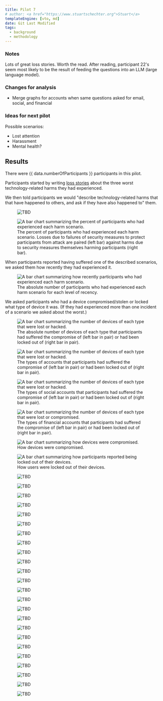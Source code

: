 ```yaml
---
title: Pilot 7
# author: <a href="https://www.stuartschechter.org">Stuart</a>
templateEngine: [vto, md]
date: Git Last Modified
tags:
  - background
  - methodology
---
```


### Notes

Lots of great loss stories. Worth the read. After reading, participant 22's seem most likely to be the result of feeding the questions into an LLM (large language model).

### Changes for analysis
 - Merge graphs for accounts when same questions asked for email, social, and financial

### Ideas for next pilot
Possible scenarios:
 - Lost attention
 - Harassment
 - Mental health?


## Results

There were {{ data.numberOfParticipants }} participants in this pilot.

Participants started by writing [loss stories](./loss-stories.md) about the three worst technology-related harms they had experienced. 


We then told participants we would "describe technology-related harms that that have happened to others, and ask if they have also happened to" them.

<figure><img src="/graphs/pilot7/scenario-harm-likert.svg" alt="TBD"/></figure>


<figure>
  <img src="/graphs/pilot7/scenario-bar-chart.svg" alt="A bar chart summarizing the percent of participants who had experienced each harm scenario."/>
  <figcaption>The percent of participants who had experienced each harm scenario. Losses due to failures of security measures to protect participants from attack are paired (left bar) against harms due to security measures themselves harming participants (right bar).</figcaption>
</figure>

When participants reported having suffered one of the described scenarios, we asked them how recently they had experienced it.

<figure>
  <img src="/graphs/pilot7/scenario-recency-bar-chart.svg" alt="A bar chart summarizing how recently participants who had experienced each harm scenario."/>
  <figcaption>The absolute number of participants who had experienced each harm scenario for each level of recency.</figcaption>
</figure>

We asked participants who had a device compromised/stolen or locked what type of device it was. (If they had experienced more than one incident of a scenario we asked about the worst.)

<figure>
  <img src="/graphs/pilot7/device-bar-chart.svg" alt="A bar chart summarizing the number of devices of each type that were lost or hacked."/>
  <figcaption>The absolute number of devices of each type that participants had suffered the compromise of (left bar in pair) or had been locked out of (right bar in pair).</figcaption>
</figure>


<figure>
  <img src="/graphs/pilot7/account-type-bar-chart.svg" alt="A bar chart summarizing the number of devices of each type that were lost or hacked."/>
  <figcaption>The types of accounts that participants had suffered the compromise of (left bar in pair) or had been locked out of (right bar in pair).</figcaption>
</figure>

<figure>
  <img src="/graphs/pilot7/social-account-type-bar-chart.svg" alt="A bar chart summarizing the number of devices of each type that were lost or hacked."/>
  <figcaption>The types of social accounts that participants had suffered the compromise of (left bar in pair) or had been locked out of (right bar in pair).</figcaption>
</figure>

<figure>
  <img src="/graphs/pilot7/financial-account-type-bar-chart.svg" alt="A bar chart summarizing the number of devices of each type that were lost or compromised."/>
  <figcaption>The types of financial accounts that participants had suffered the compromise of (left bar in pair) or had been locked out of (right bar in pair).</figcaption>
</figure>

<figure>
  <img src="/graphs/pilot7/hacked-device-how-bar-chart.svg" alt="A bar chart summarizing how devices were compromised."/>
  <figcaption>How devices were compromised.</figcaption>
</figure>

<figure>
  <img src="/graphs/pilot7/locked-device-how-bar-chart.svg" alt="A bar chart summarizing how participants reported being locked out of their devices."/>
  <figcaption>How users were locked out of their devices.</figcaption>
</figure>


<figure><img src="/graphs/pilot7/locked-device-recdat-bar-chart.svg" alt="TBD"/></figure>
<figure><img src="/graphs/pilot7/locked-device-rec-bar-chart.svg" alt="TBD"/></figure>

<figure><img src="/graphs/pilot7/hacked-acct-how-bar-chart.svg" alt="TBD"/></figure>
<figure><img src="/graphs/pilot7/hacked-acct-type-bar-chart.svg" alt="TBD"/></figure>
<figure><img src="/graphs/pilot7/hacked-acct-rec-bar-chart.svg" alt="TBD"/></figure>
<figure><img src="/graphs/pilot7/locked-acct-how-bar-chart.svg" alt="TBD"/></figure>
<figure><img src="/graphs/pilot7/locked-acct-type-bar-chart.svg" alt="TBD"/></figure>
<figure><img src="/graphs/pilot7/locked-acct-dur-bar-chart.svg" alt="TBD"/></figure>

<figure><img src="/graphs/pilot7/hacked-soc-how-bar-chart.svg" alt="TBD"/></figure>
<figure><img src="/graphs/pilot7/hacked-soc-type-bar-chart.svg" alt="TBD"/></figure>
<figure><img src="/graphs/pilot7/locked-soc-how-bar-chart.svg" alt="TBD"/></figure>
<figure><img src="/graphs/pilot7/locked-soc-type-bar-chart.svg" alt="TBD"/></figure>
<figure><img src="/graphs/pilot7/locked-soc-dur-bar-chart.svg" alt="TBD"/></figure>

<figure><img src="/graphs/pilot7/hacked-bank-how-bar-chart.svg" alt="TBD"/></figure>
<figure><img src="/graphs/pilot7/hacked-bank-type-bar-chart.svg" alt="TBD"/></figure>
<figure><img src="/graphs/pilot7/locked-bank-how-bar-chart.svg" alt="TBD"/></figure>
<figure><img src="/graphs/pilot7/locked-bank-type-bar-chart.svg" alt="TBD"/></figure>
<figure><img src="/graphs/pilot7/locked-bank-dur-bar-chart.svg" alt="TBD"/></figure>

<figure><img src="/graphs/pilot7/swap-device-what-bar-chart.svg" alt="TBD"/></figure>
<figure><img src="/graphs/pilot7/swap-device-harm-bar-chart.svg" alt="TBD"/></figure>
<figure><img src="/graphs/pilot7/swap-device-dur-bar-chart.svg" alt="TBD"/></figure>

<figure><img src="/graphs/pilot7/disconnect-how-bar-chart.svg" alt="TBD"/></figure>
<figure><img src="/graphs/pilot7/disconnect-harm-bar-chart.svg" alt="TBD"/></figure>
<figure><img src="/graphs/pilot7/disconnect-dur-bar-chart.svg" alt="TBD"/></figure>
